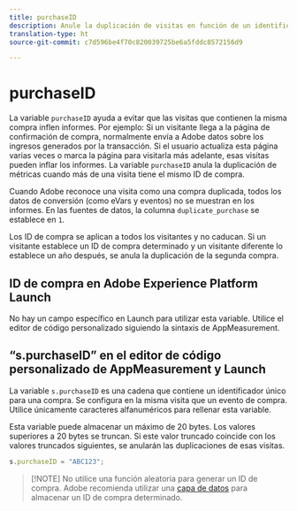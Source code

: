 ```yaml
---
title: purchaseID
description: Anule la duplicación de visitas en función de un identificador de compra único.
translation-type: ht
source-git-commit: c7d596be4f70c820039725be6a5fddc8572156d9

---
```



# purchaseID

La variable `purchaseID` ayuda a evitar que las visitas que contienen la misma compra inflen informes. Por ejemplo: Si un visitante llega a la página de confirmación de compra, normalmente envía a Adobe datos sobre los ingresos generados por la transacción. Si el usuario actualiza esta página varias veces o marca la página para visitarla más adelante, esas visitas pueden inflar los informes. La variable `purchaseID` anula la duplicación de métricas cuando más de una visita tiene el mismo ID de compra.

Cuando Adobe reconoce una visita como una compra duplicada, todos los datos de conversión (como eVars y eventos) no se muestran en los informes. En las fuentes de datos, la columna `duplicate_purchase` se establece en `1`.

Los ID de compra se aplican a todos los visitantes y no caducan. Si un visitante establece un ID de compra determinado y un visitante diferente lo establece un año después, se anula la duplicación de la segunda compra.

## ID de compra en Adobe Experience Platform Launch

No hay un campo específico en Launch para utilizar esta variable. Utilice el editor de código personalizado siguiendo la sintaxis de AppMeasurement.

## “s.purchaseID” en el editor de código personalizado de AppMeasurement y Launch

La variable `s.purchaseID` es una cadena que contiene un identificador único para una compra. Se configura en la misma visita que un evento de compra. Utilice únicamente caracteres alfanuméricos para rellenar esta variable.

Esta variable puede almacenar un máximo de 20 bytes. Los valores superiores a 20 bytes se truncan. Si este valor truncado coincide con los valores truncados siguientes, se anularán las duplicaciones de esas visitas.

```js
s.purchaseID = "ABC123";
```

> [!NOTE] No utilice una función aleatoria para generar un ID de compra. Adobe recomienda utilizar una [capa de datos](../../prepare/data-layer.md) para almacenar un ID de compra determinado.
